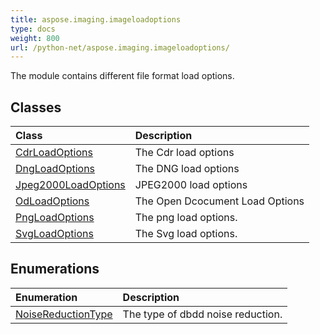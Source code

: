 ```yaml
---
title: aspose.imaging.imageloadoptions
type: docs
weight: 800
url: /python-net/aspose.imaging.imageloadoptions/
---
```



The module contains different file format load options.

## **Classes**
|**Class**|**Description**|
| :- | :- |
|[CdrLoadOptions](/imaging/python-net/aspose.imaging.imageloadoptions/cdrloadoptions/)|The Cdr load options|
|[DngLoadOptions](/imaging/python-net/aspose.imaging.imageloadoptions/dngloadoptions/)|The DNG load options|
|[Jpeg2000LoadOptions](/imaging/python-net/aspose.imaging.imageloadoptions/jpeg2000loadoptions/)|JPEG2000 load options|
|[OdLoadOptions](/imaging/python-net/aspose.imaging.imageloadoptions/odloadoptions/)|The Open Dcocument Load Options|
|[PngLoadOptions](/imaging/python-net/aspose.imaging.imageloadoptions/pngloadoptions/)|The png load options.|
|[SvgLoadOptions](/imaging/python-net/aspose.imaging.imageloadoptions/svgloadoptions/)|The Svg load options.|
## **Enumerations**
|**Enumeration**|**Description**|
| :- | :- |
| [NoiseReductionType](/imaging/python-net/aspose.imaging.imageloadoptions/noisereductiontype/) | The type of dbdd noise reduction. |
